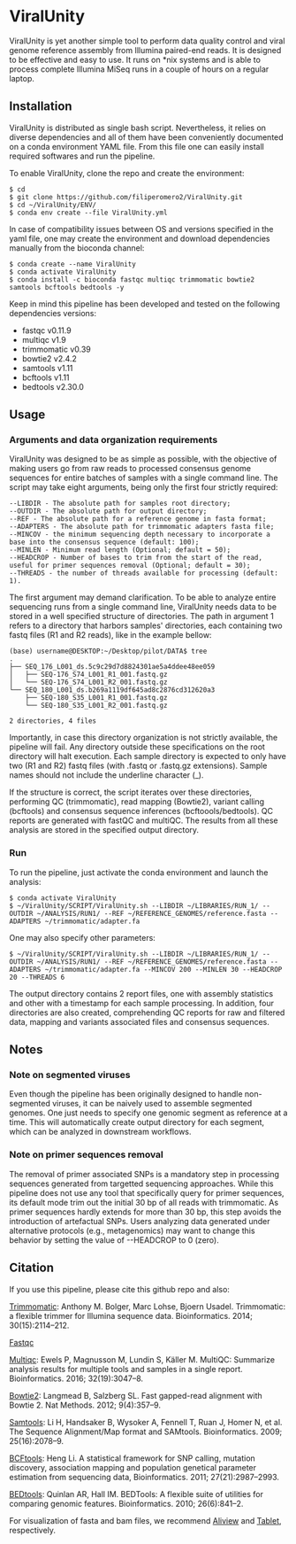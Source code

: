 # ViralUnity

ViralUnity is yet another simple tool to perform data quality control and viral genome reference assembly from Illumina paired-end reads. It is designed to be effective and easy to use. It runs on *nix systems and is able to process complete Illumina MiSeq runs in a couple of hours on a regular laptop.

## Installation

ViralUnity is distributed as single bash script. Nevertheless, it relies on diverse dependencies and all of them have been conveniently documented on a conda environment YAML file. From this file one can easily install required softwares and run the pipeline.

To enable ViralUnity, clone the repo and create the environment:

    $ cd
    $ git clone https://github.com/filiperomero2/ViralUnity.git
    $ cd ~/ViralUnity/ENV/
    $ conda env create --file ViralUnity.yml

In case of compatibility issues between OS and versions specified in the yaml file, one may create the environment and download dependencies manually from the bioconda channel:

    $ conda create --name ViralUnity
    $ conda activate ViralUnity
    $ conda install -c bioconda fastqc multiqc trimmomatic bowtie2 samtools bcftools bedtools -y

Keep in mind this pipeline has been developed and tested on the following dependencies versions:

* fastqc v0.11.9
* multiqc v1.9
* trimmomatic v0.39
* bowtie2 v2.4.2
* samtools v1.11
* bcftools v1.11
* bedtools v2.30.0

## Usage

### Arguments and data organization requirements

ViralUnity was designed to be as simple as possible, with the objective of making users go from raw reads to processed consensus genome sequences for entire batches of samples with a single command line. The script may take eight arguments, being only the first four strictly required:

    --LIBDIR - The absolute path for samples root directory;
    --OUTDIR - The absolute path for output directory;
    --REF - The absolute path for a reference genome in fasta format;
    --ADAPTERS - The absolute path for trimmomatic adapters fasta file;
    --MINCOV - the minimum sequencing depth necessary to incorporate a base into the consensus sequence (default: 100);
    --MINLEN - Minimum read length (Optional; default = 50);
	--HEADCROP - Number of bases to trim from the start of the read, useful for primer sequences removal (Optional; default = 30);
    --THREADS - the number of threads available for processing (default: 1).

The first argument may demand clarification. To be able to analyze entire sequencing runs from a single command line, ViralUnity needs data to be stored in a well specified structure of directories. The path in argument 1 refers to a directory that harbors samples' directories, each containing two fastq files (R1 and R2 reads), like in the example bellow:

    (base) username@DESKTOP:~/Desktop/pilot/DATA$ tree
    .
    ├── SEQ_176_L001_ds.5c9c29d7d8824301ae5a4ddee48ee059
    │   ├── SEQ-176_S74_L001_R1_001.fastq.gz
    │   └── SEQ-176_S74_L001_R2_001.fastq.gz
    └── SEQ_180_L001_ds.b269a1119df645ad8c2876cd312620a3
        ├── SEQ-180_S35_L001_R1_001.fastq.gz
        └── SEQ-180_S35_L001_R2_001.fastq.gz

    2 directories, 4 files

Importantly, in case this directory organization is not strictly available, the pipeline will fail. Any directory outside these specifications on the root directory will halt execution. Each sample directory is expected to only have two (R1 and R2) fastq files (with .fastq or .fastq.gz extensions). Sample names should not include the underline character (_). 

If the structure is correct, the script iterates over these directories, performing QC (trimmomatic), read mapping (Bowtie2), variant calling (bcftools) and consensus sequence inferences (bcftoools/bedtools). QC reports are generated with fastQC and multiQC. The results from all these analysis are stored in the specified output directory. 

### Run

To run the pipeline, just activate the conda environment and launch the analysis:

    $ conda activate ViralUnity
    $ ~/ViralUnity/SCRIPT/ViralUnity.sh --LIBDIR ~/LIBRARIES/RUN_1/ --OUTDIR ~/ANALYSIS/RUN1/ --REF ~/REFERENCE_GENOMES/reference.fasta --ADAPTERS ~/trimmomatic/adapter.fa

One may also specify other parameters:

    $ ~/ViralUnity/SCRIPT/ViralUnity.sh --LIBDIR ~/LIBRARIES/RUN_1/ --OUTDIR ~/ANALYSIS/RUN1/ --REF ~/REFERENCE_GENOMES/reference.fasta --ADAPTERS ~/trimmomatic/adapter.fa --MINCOV 200 --MINLEN 30 --HEADCROP 20 --THREADS 6

The output directory contains 2 report files, one with assembly statistics and other with a timestamp for each sample processing. In addition, four directories are also created, comprehending QC reports for raw and filtered data, mapping and variants associated files and consensus sequences. 

## Notes

### Note on segmented viruses

Even though the pipeline has been originally designed to handle non-segmented viruses, it can be naively used to assemble segmented genomes. One just needs to specify one genomic segment as reference at a time. This will automatically create output directory for each segment, which can be analyzed in downstream workflows.

### Note on primer sequences removal

The removal of primer associated SNPs is a mandatory step in processing sequences generated from targetted sequencing approaches. While this pipeline does not use any tool that specifically query for primer sequences, its default mode trim out the initial 30 bp of all reads with trimmomatic. As primer sequences hardly extends for more than 30 bp, this step avoids the introduction of artefactual SNPs. Users analyzing data generated under alternative protocols (e.g., metagenomics) may want to change this behavior by setting the value of --HEADCROP to 0 (zero).


## Citation

If you use this pipeline, please cite this github repo and also: 

<a href="http://www.usadellab.org/cms/?page=trimmomatic">Trimmomatic</a>: Anthony M. Bolger, Marc Lohse, Bjoern Usadel. Trimmomatic: a flexible trimmer for Illumina sequence data. Bioinformatics. 2014; 30(15):2114–212.

<a href="https://www.bioinformatics.babraham.ac.uk/projects/fastqc/">Fastqc</a>

<a href="https://github.com/ewels/MultiQC">Multiqc</a>: Ewels P, Magnusson M, Lundin S, Käller M. MultiQC: Summarize analysis results for multiple tools and samples in a single report. Bioinformatics. 2016; 32(19):3047–8.

<a href="https://github.com/BenLangmead/bowtie2">Bowtie2</a>: Langmead B, Salzberg SL. Fast gapped-read alignment with Bowtie 2. Nat Methods. 2012; 9(4):357–9.

<a href="https://github.com/samtools/samtools">Samtools</a>: Li H, Handsaker B, Wysoker A, Fennell T, Ruan J, Homer N, et al. The Sequence Alignment/Map format and SAMtools. Bioinformatics. 2009; 25(16):2078–9.

<a href="https://samtools.github.io/bcftools/">BCFtools</a>: Heng Li. A statistical framework for SNP calling, mutation discovery, association mapping and population genetical parameter estimation from sequencing data, Bioinformatics. 2011; 27(21):2987–2993. 

<a href="https://github.com/arq5x/bedtools2">BEDtools</a>: Quinlan AR, Hall IM. BEDTools: A flexible suite of utilities for comparing genomic features. Bioinformatics. 2010; 26(6):841–2.

For visualization of fasta and bam files, we recommend <a href="https://ormbunkar.se/aliview/">Aliview</a> and <a href="https://ics.hutton.ac.uk/tablet/">Tablet</a>, respectively.
